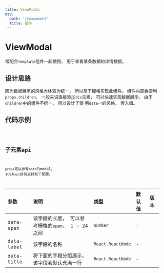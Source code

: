 ```yaml
---
title: ViewModal
nav:
  path: '/component'
  title: 组件
---
```


# ViewModal

常配合`template`组件一起使用， 用于查看某条数据的详情数据。<br/>

## 设计思路

因为数据展示的风格大体较为统一， 所以基于栅格实现此组件。 组件内部会便利`props.children`，
一般来说直接添加`div`元素， 可以快速实现数据展示。 由于`children`中的组件不统一， 所以设计了使
用`data-*`的风格， 传入值。

## 代码示例

<code src="./demo/index.demo.tsx" />

## 子元素api

`props`可以参考`antd`的modal。
`子元素api`目前支持如下配置。

| 参数 | 说明 | 类型 | 默认值 | 版本 |
| :--- | :--- | :--- | :--- | :--- |
| data-span | 该字段的长度， 可以参考栅格的`span`， 1 ~ 24之间 | `number` | - | |
| data-label | 该字段的名称 | `React.ReactNode` | - | |
| data-title | 将下面的字段分组展示， 该字段会默认充满一行 | `React.ReactNode` | - | |
